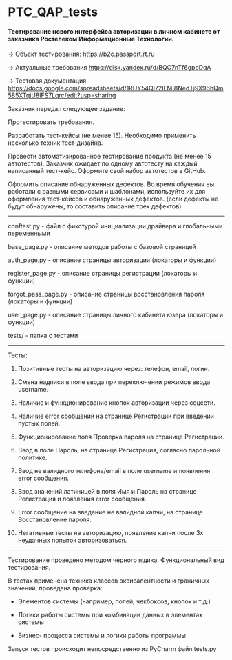 # PTC_QAP_tests

#### Тестирование нового интерфейса авторизации в личном кабинете от заказчика Ростелеком Информационные Технологии.

→ Объект тестирования: https://b2c.passport.rt.ru

→ Актуальные требования https://disk.yandex.ru/d/BQO7nTf6gpoDqA

→ Тестовая документация https://docs.google.com/spreadsheets/d/1RUY54Ql72ILMI8NedTj9X96hQm585XTqiU8lFS7Lqrc/edit?usp=sharing

Заказчик передал следующее задание:

Протестировать требования.

Разработать тест-кейсы (не менее 15). Необходимо применить несколько техник тест-дизайна.

Провести автоматизированное тестирование продукта (не менее 15 автотестов). Заказчик ожидает по одному автотесту на каждый написанный тест-кейс. Оформите свой набор автотестов в GitHub.

Оформить описание обнаруженных дефектов. Во время обучения вы работали с разными сервисами и шаблонами, используйте их для оформления тест-кейсов и обнаруженных дефектов. (если дефекты не будут обнаружены, то составить описание трех дефектов)



___________

conftest.py - файл с фикстурой инициализации драйвера и глобальными переменными

base_page.py - описание методов работы с базовой страницей

auth_page.py - описание страницы авторизации (локаторы и функции)

register_page.py - описание страницы регистрации (локаторы и функции)

forgot_pass_page.py - описание страницы восстановления пароля (локаторы и функции)

user_page.py - описание страницы личного кабинета юзера (локаторы и функции)

tests/ - папка с тестами

_____________________________

Тесты:

1) Позитивные тесты на авторизацию через: телефон, email, логин.

2) Смена надписи в поле ввода при переключении режимов ввода username.

3) Наличие и функционирование кнопок авторизации через соцсети.

4) Наличие error сообщений на странице Регистрации при введении пустых полей.

5) Функционирование поля Проверка пароля на странице Регистрации.

6) Ввод в поле Пароль, на странице Регистрация, согласно парольной политике.

7) Ввод не валидного телефона/email в поле username и появления error сообщения.

8) Ввод значений латиницей в поля Имя и Пароль на странице Регистрация и появления error сообщения.

9) Error сообщение на введение не валидной капчи, на странице Восстановление пароля.

10) Негативные тесты на авторизацию, появление капчи после 3х неудачных попыток авторизоваться.

________________________________

Тестирование проведено методом черного ящика. Функциональный вид тестирования.

В тестах применена техника классов эквивалентности и граничных значений, проведена проверка: 

* Элементов системы (например, полей, чекбоксов, кнопок и т.д.)

* Логики работы системы при комбинации данных в элементах системы

* Бизнес- процесса системы и логики работы программы

Запуск тестов происходит непосредственно из PyCharm файл tests.py